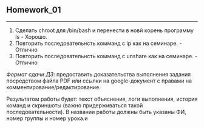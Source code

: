 ## **Homework_01**
***
1. Сделать chroot для /bin/bash и перенести в новй корень программу ls - Хорошо.
2. Повторить последовательнсть комманд с ip как на семинаре. - Отлично
3. Повторить последовательнсть комманд с unshare как на семинаре. - Отлично

*Формат сдачи ДЗ*: предоставить доказательства выполнения задания посредством файла PDF или ссылки на google-документ с правами на комментирование/редактирование.

Результатом работы будет: текст объяснения, логи выполнения, история команд и скриншоты (важно придерживаться такой последовательности).
В названии работы должны быть указаны ФИ, номер группы и номер урока.и